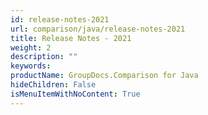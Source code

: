 ```yaml
---
id: release-notes-2021
url: comparison/java/release-notes-2021
title: Release Notes - 2021
weight: 2
description: ""
keywords:
productName: GroupDocs.Comparison for Java
hideChildren: False
isMenuItemWithNoContent: True
---
```

